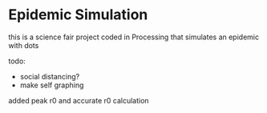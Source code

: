 # Epidemic Simulation

this is a science fair project coded in Processing that simulates an epidemic with dots

todo:
- social distancing?
- make self graphing

added peak r0 and accurate r0 calculation
